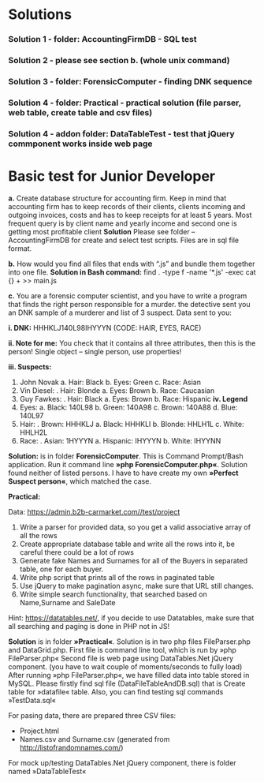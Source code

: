 # Solutions
###  Solution 1 - folder: **AccountingFirmDB** - SQL test
### Solution 2 - please see section **b.** (whole unix command)
### Solution 3 - folder: **ForensicComputer** - finding DNK sequence
### Solution 4 - folder: **Practical** - practical solution (file parser, web table, create table and csv files)
### Solution 4 - addon folder: **DataTableTest** - test that jQuery commponent works inside web page

# Basic test for Junior Developer
**a.**	Create database structure for accounting firm. Keep in mind that accounting firm has to keep records of their clients, clients incoming and outgoing invoices, costs and has to keep receipts for at least 5 years. Most frequent query is by client name and yearly income and second one is getting most profitable client
**Solution**
Please see folder – AccountingFirmDB for create and select test scripts. Files are in sql file format.

**b.**	How would you find all files  that  ends with “.js”  and bundle them together into one file.
**Solution in Bash command:**
find . -type f -name '*.js' -exec cat {} + >> main.js

**c.**	You are a forensic computer scientist, and you have to write a program that finds the right person responsible for a murder. the detective sent you an DNK sample of a murderer and list of 3 suspect. Data sent to you:

**i.	DNK:** HHHKLJ140L98IHYYYN (CODE: HAIR, EYES, RACE)

**ii.	Note for me:** You check that it contains all three attributes, then this is the person! Single object – single person, use properties!

**iii.	Suspects:**
1.	John Novak 
a.	Hair:  Black
b.	Eyes: Green
c.	Race: Asian
2.	Vin Diesel:
 .	Hair: Blonde
a.	Eyes: Brown
b.	Race: Caucasian
3.	 Guy Fawkes:
 .	Hair: Black
a.	Eyes: Brown
b.	Race: Hispanic
**iv.	Legend**
1.	Eyes:
a.	Black:  140L98
b.	Green: 140A98
c.	Brown: 140A88
d.	Blue:    140L97
2.	Hair: 
 .	Brown: HHHKLJ
a.	Black:   HHHKLI
b.	Blonde: HHLH1L
c.	White:  HHLH2L
3.	Race:
 .	Asian: 1HYYYN
a.	Hispanic: IHYYYN
b.	White: IHYYNN

**Solution:**
is in folder **ForensicComputer**. This is Command Prompt/Bash application. Run it command line **»php ForensicComputer.php«**. Solution found neither of listed persons. I have to have create my own **»Perfect Suspect person«**, which matched the case.


**Practical:**

Data: https://admin.b2b-carmarket.com//test/project
1.	Write a parser for provided data, so you get a valid associative array of all the rows
2.	Create appropriate database table and write all the rows into it, be careful there could be a lot of rows
3.	Generate fake Names and Surnames for all of the Buyers in separated table, one for each buyer.
4.	Write php script that prints all of the rows in paginated table
5.	Use jQuery to make pagination async, make sure that URL still changes.
6.	Write simple search functionality, that searched based on Name,Surname and SaleDate

Hint: https://datatables.net/, if you decide to use Datatables, make sure that all searching and paging is done in PHP not in JS!

**Solution**
is in folder **»Practical«**. Solution is in two php files FileParser.php and DataGrid.php. First file is command line tool, which is run by »php FileParser.php«
Second file is web page using DataTables.Net jQuery component. (you have to wait couple of moments/seconds to fully load) 
After running »php FileParser.php«, we have filled data into table stored in MySQL. Please firstly find sql file (DataFileTableAndDB.sql) that is Create table for »datafile« table. Also, you can find testing sql commands »TestData.sql«

For pasing data, there are prepared three CSV files:
-	Project.html
-	Names.csv and Surname.csv (generated from http://listofrandomnames.com/)

For mock up/testing DataTables.Net jQuery component, there is folder named »DataTableTest«
